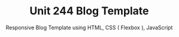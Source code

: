 <h1 align="center">Unit 244 Blog Template</h1>
<p align="center">Responsive Blog Template using HTML, CSS ( Flexbox ), JavaScript</p>


